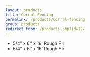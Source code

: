 ```yaml
---
layout: products
title: Corral Fencing
permalink: /products/corral-fencing
group: products
redirect_from: /products.php?id=12/
---
```


<ul class='products'>
    <li>5/4" x 6" x 16' Rough Fir</li>
    <li>6/4" x 6" x 16' Rough Fir</li>
</ul>
